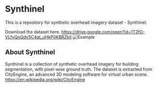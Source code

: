 # Synthinel
This is a repository for synthetic overhead imagery dataset - Synthinel.

Download the dataset here. https://drive.google.com/open?id=1T2fO-VLfyQoQdy5C4at_uHkP0KBRZkit
![Example](Externels/examples.gif)

## About Synthinel
Synthinel is a collection of synthetic overhead imagery for building segmentation, with pixel-wise ground truth. The dataset is extracted from CityEngine, an advanced 3D modeling software for virtual urban scene. https://en.wikipedia.org/wiki/CityEngine 
